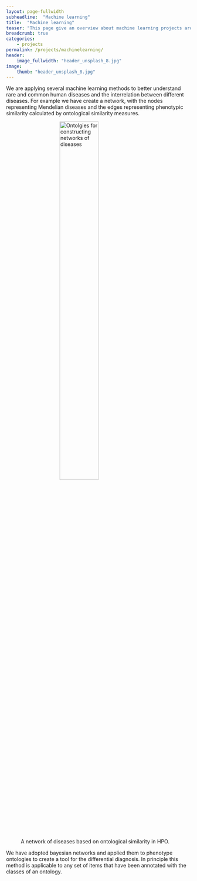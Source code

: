 ```yaml
---
layout: page-fullwidth
subheadline:  "Machine learning"
title:  "Machine learning"
teaser: "This page give an overview about machine learning projects around human disease and phenotypes"
breadcrumb: true
categories:
    - projects
permalink: /projects/machinelearning/
header:
    image_fullwidth: "header_unsplash_8.jpg"
image:
    thumb: "header_unsplash_8.jpg"
---
```



We are applying several machine learning methods to better understand rare and common human diseases and the interrelation between different diseases.
For example we have create a network, with the nodes representing Mendelian diseases and the edges representing phenotypic similarity calculated by ontological similarity measures.


<figure>
	<img src="{{ site.url }}{{ site.baseurl }}/images/disease-net.png" style="display: table-caption; margin: 0 auto;" width="50%" alt="Ontolgies for constructing networks of diseases" itemprop="image">
	<figcaption class="text-right">A network of diseases based on ontological similarity in HPO.</figcaption>
</figure>

We have adopted bayesian networks and applied them to phenotype ontologies to create a tool for the differential diagnosis. In principle this method is 
applicable to any set of items that have been annotated with the classes of an ontology.